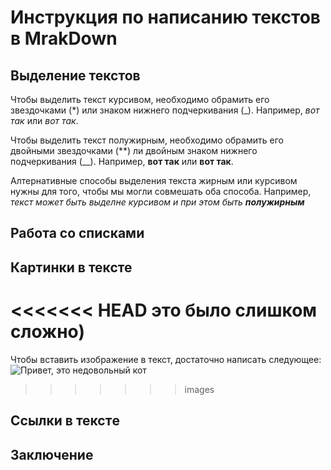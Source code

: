 # Инструкция по написанию текстов в MrakDown

## Выделение текстов

Чтобы выделить текст курсивом, необходимо обрамить его звездочками (*) или знаком нижнего подчеркивания (_). Например, *вот так* или _вот так_.

Чтобы выделить текст полужирным, необходимо обрамить его двойными звездочками (**) ли двойным знаком нижнего подчеркивания (__). Например, **вот так** или __вот так__.

Алтернативные способы выделения текста жирным или курсивом нужны для того, чтобы мы могли совмешать оба способа. Например, _текст может быть выделне курсивом и при этом быть **полужирным**_

## Работа со списками

## Картинки в тексте

<<<<<<< HEAD
это было слишком сложно)
=======
Чтобы вставить изображение в текст, достаточно написать следующее: ![Привет, это недовольный кот](disgruntled_cat.jpg) 
>>>>>>> images

## Ссылки в текстe

## Заключение

